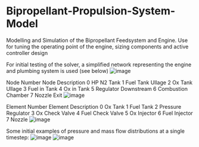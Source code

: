 # Bipropellant-Propulsion-System-Model
Modelling and Simulation of the Bipropellant Feedsystem and Engine. Use for tuning the operating point of the engine, sizing components and active controller design

For initial testing of the solver, a simplified network representing the engine and plumbing system is used (see below)
![image](https://github.com/icl-rocketry/Bipropellant-Propulsion-System-Model/assets/87128082/481b7028-a13c-446a-89eb-f48c857762ae)

Node Number	Node Description
0	HP N2 Tank
1	Fuel Tank Ullage
2	Ox Tank Ullage
3	Fuel in Tank
4	Ox in Tank
5	Regulator Downstream
6	Combustion Chamber
7	Nozzle Exit
![image](https://github.com/icl-rocketry/Bipropellant-Propulsion-System-Model/assets/87128082/f13c83ce-71e8-467a-83e3-e66735c71131)

Element Number	Element Description
0	Ox Tank
1	Fuel Tank
2	Pressure Regulator
3	Ox Check Valve
4	Fuel Check Valve
5	Ox Injector
6	Fuel Injector
7	Nozzle
![image](https://github.com/icl-rocketry/Bipropellant-Propulsion-System-Model/assets/87128082/8b7ee27d-b53a-436b-90af-5d62cc926d68)



Some initial examples of pressure and mass flow distributions at a single timestep:
![image](https://github.com/icl-rocketry/Bipropellant-Propulsion-System-Model/assets/87128082/5fb3d786-7690-4d93-90ec-557f88d0cfa4)
![image](https://github.com/icl-rocketry/Bipropellant-Propulsion-System-Model/assets/87128082/1f77837c-3f14-4c27-81da-3326b6472d9f)



